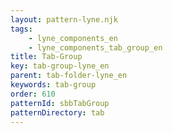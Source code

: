```yaml
---
layout: pattern-lyne.njk
tags: 
    - lyne_components_en
    - lyne_components_tab_group_en
title: Tab-Group
key: tab-group-lyne_en
parent: tab-folder-lyne_en
keywords: tab-group
order: 610
patternId: sbbTabGroup
patternDirectory: tab
---
```

